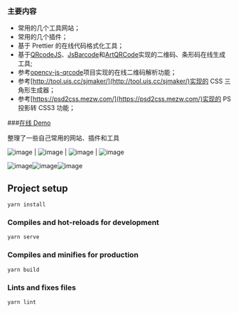 ### 主要内容

- 常用的几个工具网站；
- 常用的几个插件；
- 基于 Prettier 的在线代码格式化工具；
- 基于[QRcodeJS](https://github.com/davidshimjs/qrcodejs)、[JsBarcode](https://github.com/lindell/JsBarcode)和[ArtQRCode](https://github.com/252860883/ArtQRCode)实现的二维码、条形码在线生成工具;
- 参考[opencv-js-qrcode](https://github.com/leidenglai/opencv-js-qrcode)项目实现的在线二维码解析功能；
- 参考[http://tool.uis.cc/sjmaker/](http://tool.uis.cc/sjmaker/)实现的 CSS 三角形生成器；
- 参考[https://psd2css.mezw.com/](https://psd2css.mezw.com/)实现的 PS 投影转 CSS3 功能；

###[在线 Demo](https://fee-ing.github.io/Fee-notes/#/)

整理了一些自己常用的网站、插件和工具

![image](https://github.com/Fee-ing/previewImages/blob/master/Fee-notes/1.png) | ![image](https://github.com/Fee-ing/previewImages/blob/master/Fee-notes/2.png) | ![image](https://github.com/Fee-ing/previewImages/blob/master/Fee-notes/3.png) | ![image](https://github.com/Fee-ing/previewImages/blob/master/Fee-notes/4.png)

![image](https://github.com/Fee-ing/previewImages/blob/master/Fee-notes/5.png)![image](https://github.com/Fee-ing/previewImages/blob/master/Fee-notes/6.png)![image](https://github.com/Fee-ing/previewImages/blob/master/Fee-notes/7.png)

## Project setup

```
yarn install
```

### Compiles and hot-reloads for development

```
yarn serve
```

### Compiles and minifies for production

```
yarn build
```

### Lints and fixes files

```
yarn lint
```
